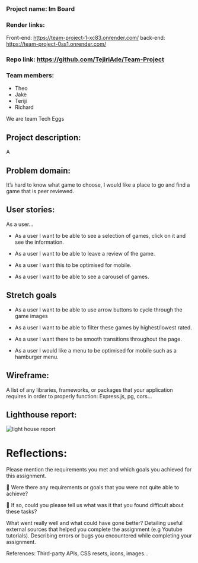 ### Project name: Im Board

### Render links:

Front-end: https://team-project-1-xc83.onrender.com/
back-end: https://team-project-0ss1.onrender.com/

### Repo link: https://github.com/TejiriAde/Team-Project

### Team members:

- Theo
- Jake
- Teriji
- Richard

We are team Tech Eggs

## Project description:

A

## Problem domain:

It’s hard to know what game to choose, I would like a place to go and find a game that is peer reviewed.

## User stories:

As a user…

- As a user I want to be able to see a selection of games, click on it and see the information.

- As a user I want to be able to leave a review of the game.

- As a user I want this to be optimised for mobile.

- As a user I want to be able to see a carousel of games.

## Stretch goals

- As a user I want to be able to use arrow buttons to cycle through the game images

- As a user I want to be able to filter these games by highest/lowest rated.

- As a user I want there to be smooth transitions throughout the page.

- As a user I would like a menu to be optimised for mobile such as a hamburger menu.

## Wireframe:

A list of any libraries, frameworks, or packages that your application requires in order to properly function:
Express.js, pg, cors...

## Lighthouse report:

![light house report](https://cdn.discordapp.com/attachments/1252188217554374746/1253363127001677925/Screenshot_2024-06-20_at_15.57.28.png?ex=667594df&is=6674435f&hm=aef038ea9b0aa90238a1acbaac6be59905c7fced6d1ddd608510ab01330fbfd6&)

# Reflections:

Please mention the requirements you met and which goals you achieved for this assignment.

🎯 Were there any requirements or goals that you were not quite able to achieve?

🎯 If so, could you please tell us what was it that you found difficult about these tasks?

What went really well and what could have gone better?
Detailing useful external sources that helped you complete the assignment (e.g Youtube tutorials).
Describing errors or bugs you encountered while completing your assignment.

References:
Third-party APIs, CSS resets, icons, images...
